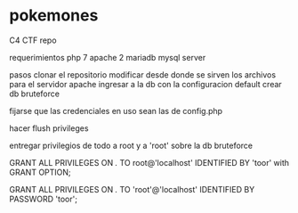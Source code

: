 # pokemones
C4 CTF repo

 
 requerimientos
 php 7
 apache 2
 mariadb
 mysql server

 pasos 
 clonar el repositorio
 modificar desde donde se sirven los archivos para el servidor apache
 ingresar a la db con la configuracion default
crear db bruteforce

 fijarse que las credenciales en uso sean las de config.php
 
hacer flush privileges 
 
 entregar privilegios de todo a root y a 'root' sobre la db bruteforce
 
 GRANT ALL PRIVILEGES ON *.* TO root@'localhost' IDENTIFIED BY 'toor' with GRANT OPTION;

GRANT ALL PRIVILEGES ON *.* TO 'root'@'localhost' IDENTIFIED BY PASSWORD 'toor';


 
 
 
